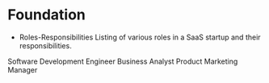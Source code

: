 # Foundation

* Roles-Responsibilities
Listing of various roles in a SaaS startup and their responsibilities.

Software Development Engineer
Business Analyst
Product Marketing Manager
